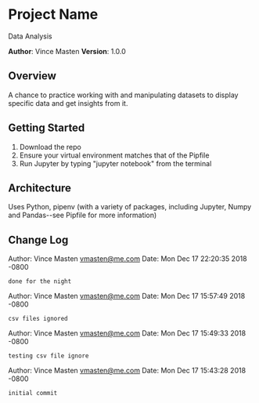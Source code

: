 # Project Name
Data Analysis

**Author**: Vince Masten
**Version**: 1.0.0

## Overview
A chance to practice working with and manipulating datasets to display specific data and get insights from it.

## Getting Started
1. Download the repo
1. Ensure your virtual environment matches that of the Pipfile
1. Run Jupyter by typing "jupyter notebook" from the terminal

## Architecture
Uses Python, pipenv (with a variety of packages, including Jupyter, Numpy and Pandas--see Pipfile for more information)

## Change Log

Author: Vince Masten <vmasten@me.com>
Date:   Mon Dec 17 22:20:35 2018 -0800

    done for the night

Author: Vince Masten <vmasten@me.com>
Date:   Mon Dec 17 15:57:49 2018 -0800

    csv files ignored

Author: Vince Masten <vmasten@me.com>
Date:   Mon Dec 17 15:49:33 2018 -0800

    testing csv file ignore

Author: Vince Masten <vmasten@me.com>
Date:   Mon Dec 17 15:43:28 2018 -0800

    initial commit
